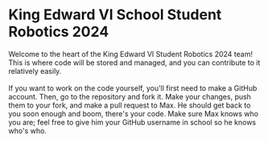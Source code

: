 # King Edward VI School Student Robotics 2024
Welcome to the heart of the King Edward VI Student Robotics 2024 team! This is where code will be stored and managed, and you can contribute to it relatively easily. <br /><br />
If you want to work on the code yourself, you'll first need to make a GitHub account. Then, go to the repository and fork it. Make your changes, push them to your fork, and make a pull request to Max. He should get back to you soon enough and boom, there's your code.
Make sure Max knows who you are; feel free to give him your GitHub username in school so he knows who's who.
